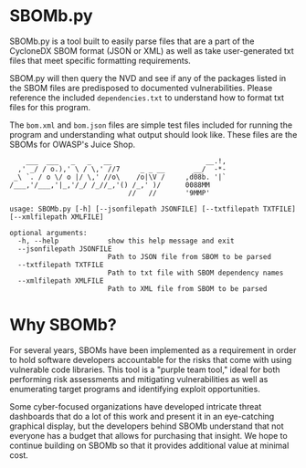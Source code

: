 # SBOMb.py

SBOMb.py is a tool built to easily parse files that are a part of the CycloneDX SBOM format (JSON or XML) as well as take user-generated txt files that meet specific formatting requirements.

SBOM.py will then query the NVD and see if any of the packages listed in the SBOM files are predisposed to documented vulnerabilities. Please reference the included `dependencies.txt` to understand how to format txt files for this program.

The `bom.xml` and `bom.json` files are simple test files included for running the program and understanding what output should look like. These files are the SBOMs for OWASP's Juice Shop.

```                                             
    ___  ___   _   _   __                       __.!,
  ,' _/ / o.),' \ / \,' //7     _ _ __       __/  -*-
 _\ `. / o \/ o |/ \,' //o\    /o|\V /     ,d08b. '|`
/___,'/___,'|_,'/_/ /_//_,'() /_,' )/      0088MM
                             //   //       '9MMP'
                                                   
usage: SBOMb.py [-h] [--jsonfilepath JSONFILE] [--txtfilepath TXTFILE] [--xmlfilepath XMLFILE]

optional arguments:
  -h, --help            show this help message and exit
  --jsonfilepath JSONFILE
                        Path to JSON file from SBOM to be parsed
  --txtfilepath TXTFILE
                        Path to txt file with SBOM dependency names
  --xmlfilepath XMLFILE
                        Path to XML file from SBOM to be parsed
```

# Why SBOMb?
For several years, SBOMs have been implemented as a requirement in order to hold software developers accountable for the risks that come with using vulnerable code libraries. This tool is a "purple team tool," ideal for both performing risk assessments and mitigating vulnerabilities as well as enumerating target programs and identifying exploit opportunities.

Some cyber-focused organizations have developed intricate threat dashboards that do a lot of this work and present it in an eye-catching graphical display, but the developers behind SBOMb understand that not everyone has a budget that allows for purchasing that insight. We hope to continue building on SBOMb so that it provides additional value at minimal cost.
